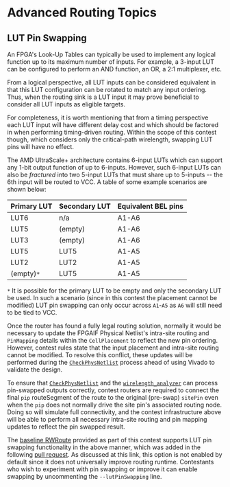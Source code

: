 # Advanced Routing Topics

## LUT Pin Swapping

An FPGA's Look-Up Tables can typically be used to implement any logical function
up to its maximum number of inputs.
For example, a 3-input LUT can be configured to perform an AND function, an OR,
a 2:1 multiplexer, etc.

From a logical perspective, all LUT inputs can be considered equivalent in that
this LUT configuration can be rotated to match any input ordering.
Thus, when the routing sink is a LUT input it may prove beneficial to consider
all LUT inputs as eligible targets.

For completeness, it is worth mentioning that from a timing perspective each LUT
input will have different delay cost and which should be factored in when performing
timing-driven routing.
Within the scope of this contest though, which considers only the critical-path
wirelength, swapping LUT pins will have no effect. 

The AMD UltraScale+ architecture contains 6-input LUTs which can support any
1-bit output function of up to 6-inputs.
However, such 6-input LUTs can also be *fractured* into two 5-input LUTs
that must share up to 5-inputs -- the 6th input will be routed to VCC.
A table of some example scenarios are shown below:

|Primary LUT|Secondary LUT|Equivalent BEL pins|
|-----------|-------------|-------------------|
| LUT6      | n/a         | A1-A6             |
| LUT5      | (empty)     | A1-A6             |
| LUT3      | (empty)     | A1-A6             |
| LUT5      | LUT5        | A1-A5             |
| LUT2      | LUT2        | A1-A5             |
| (empty)`*`| LUT5        | A1-A5             |

`*` It is possible for the primary LUT to be empty and only the secondary LUT
    be used. In such a scenario (since in this contest the placement cannot be
    modified) LUT pin swapping can only occur across `A1`-`A5` as `A6` will
    still need to be tied to VCC.

Once the router has found a fully legal routing solution, normally it would be
necessary to update the FPGAIF Physical Netlist's intra-site routing and
`PinMapping` details within the `CellPlacement` to reflect the new pin ordering.
However, contest rules state that the input placement and intra-site routing
cannot be modified.
To resolve this conflict, these updates will be performed during the
[`CheckPhysNetlist`](https://github.com/Xilinx/fpga24_routing_contest/blob/main/src/com/xilinx/fpga24_routing_contest/CheckPhysNetlist.java)
process ahead of using Vivado to validate the design.

To ensure that
[`CheckPhysNetlist`](https://github.com/Xilinx/fpga24_routing_contest/blob/main/src/com/xilinx/fpga24_routing_contest/CheckPhysNetlist.java)
and the
[`wirelength_analyzer`](https://github.com/Xilinx/fpga24_routing_contest/blob/master/wirelength_analyzer/wa.py)
can process pin-swapped outputs correctly, contest routers are required to connect
the final `pip` routeSegment of the route to the original (pre-swap) `sitePin` even
when the `pip` does not normally drive the site pin's associated routing node.
Doing so will simulate full connectivity, and the contest infrastructure above will
be able to perform all necessary intra-site routing and pin mapping updates to
reflect the pin swapped result.

The [baseline RWRoute](https://github.com/Xilinx/fpga24_routing_contest/blob/master/src/com/xilinx/fpga24_routing_contest/PartialRouterPhysNetlist.java)
provided as part of this contest supports LUT pin swapping functionality in the
above manner, which was added in the following
[pull request](https://github.com/Xilinx/fpga24_routing_contest/pull/47).
As discussed at this link, this option is not enabled by default since it does not
universally improve routing runtime.
Contestants who wish to experiment with pin swapping or improve it can enable swapping
by uncommenting the `--lutPinSwapping` line.

